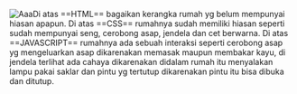 ![Aaa](Aaa.png)Di atas ==HTML== bagaikan kerangka rumah yg belum mempunyai hiasan apapun.
Di atas ==CSS== rumahnya sudah memiliki hiasan seperti sudah mempunyai seng, cerobong asap, jendela dan cet berwarna.
Di atas ==JAVASCRIPT== rumahnya ada sebuah interaksi seperti cerobong asap yg mengeluarkan asap dikarenakan memasak maupun membakar kayu, di jendela terlihat ada cahaya dikarenakan didalam rumah itu menyalakan lampu pakai saklar dan pintu yg tertutup dikarenakan pintu itu bisa dibuka dan ditutup.